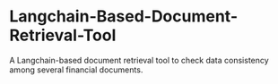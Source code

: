 # Langchain-Based-Document-Retrieval-Tool
A Langchain-based document retrieval tool to check data consistency among several financial documents.
